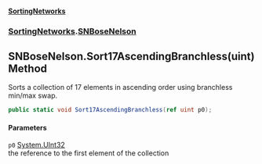 #### [SortingNetworks](./index.md 'index')
### [SortingNetworks](./SortingNetworks.md 'SortingNetworks').[SNBoseNelson](./SortingNetworks-SNBoseNelson.md 'SortingNetworks.SNBoseNelson')
## SNBoseNelson.Sort17AscendingBranchless(uint) Method
Sorts a collection of 17 elements in ascending order using branchless min/max swap.  
```csharp
public static void Sort17AscendingBranchless(ref uint p0);
```
#### Parameters
<a name='SortingNetworks-SNBoseNelson-Sort17AscendingBranchless(uint)-p0'></a>
`p0` [System.UInt32](https://docs.microsoft.com/en-us/dotnet/api/System.UInt32 'System.UInt32')  
the reference to the first element of the collection  
  
